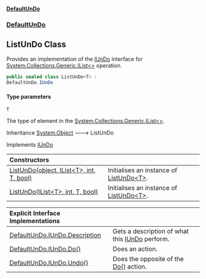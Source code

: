 #### [DefaultUnDo](DefaultUnDo.md 'DefaultUnDo')
### [DefaultUnDo](DefaultUnDo.md#DefaultUnDo 'DefaultUnDo')

## ListUnDo<T> Class

Provides an implementation of the [IUnDo](IUnDo.md 'DefaultUnDo.IUnDo') interface for [System.Collections.Generic.IList&lt;&gt;](https://docs.microsoft.com/en-us/dotnet/api/System.Collections.Generic.IList-1 'System.Collections.Generic.IList`1') operation.

```csharp
public sealed class ListUnDo<T> :
DefaultUnDo.IUnDo
```
#### Type parameters

<a name='DefaultUnDo.ListUnDo_T_.T'></a>

`T`

The type of element in the [System.Collections.Generic.IList&lt;&gt;](https://docs.microsoft.com/en-us/dotnet/api/System.Collections.Generic.IList-1 'System.Collections.Generic.IList`1').

Inheritance [System.Object](https://docs.microsoft.com/en-us/dotnet/api/System.Object 'System.Object') &#129106; ListUnDo<T>

Implements [IUnDo](IUnDo.md 'DefaultUnDo.IUnDo')

| Constructors | |
| :--- | :--- |
| [ListUnDo(object, IList&lt;T&gt;, int, T, bool)](ListUnDo_T_.ListUnDo(object,IList_T_,int,T,bool).md 'DefaultUnDo.ListUnDo<T>.ListUnDo(object, System.Collections.Generic.IList<T>, int, T, bool)') | Initialises an instance of [ListUnDo&lt;T&gt;](ListUnDo_T_.md 'DefaultUnDo.ListUnDo<T>'). |
| [ListUnDo(IList&lt;T&gt;, int, T, bool)](ListUnDo_T_.ListUnDo(IList_T_,int,T,bool).md 'DefaultUnDo.ListUnDo<T>.ListUnDo(System.Collections.Generic.IList<T>, int, T, bool)') | Initialises an instance of [ListUnDo&lt;T&gt;](ListUnDo_T_.md 'DefaultUnDo.ListUnDo<T>'). |

| Explicit Interface Implementations | |
| :--- | :--- |
| [DefaultUnDo.IUnDo.Description](ListUnDo_T_.DefaultUnDo.IUnDo.Description.md 'DefaultUnDo.ListUnDo<T>.DefaultUnDo.IUnDo.Description') | Gets a description of what this [IUnDo](IUnDo.md 'DefaultUnDo.IUnDo') perform. |
| [DefaultUnDo.IUnDo.Do()](ListUnDo_T_.DefaultUnDo.IUnDo.Do().md 'DefaultUnDo.ListUnDo<T>.DefaultUnDo.IUnDo.Do()') | Does an action. |
| [DefaultUnDo.IUnDo.Undo()](ListUnDo_T_.DefaultUnDo.IUnDo.Undo().md 'DefaultUnDo.ListUnDo<T>.DefaultUnDo.IUnDo.Undo()') | Does the opposite of the [Do()](IUnDo.Do().md 'DefaultUnDo.IUnDo.Do()') action. |
